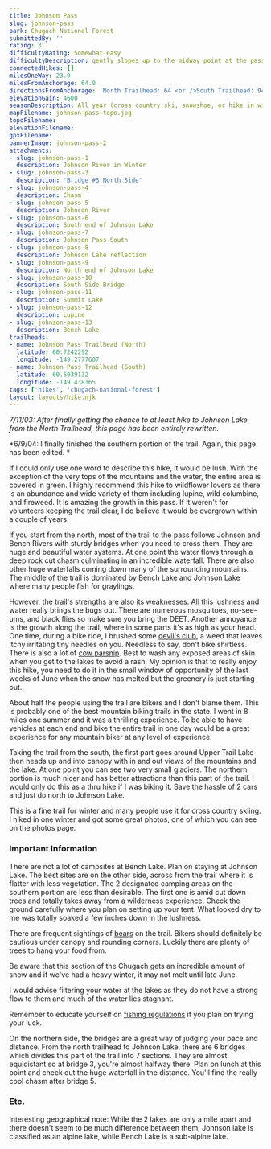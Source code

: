 ```yaml
---
title: Johnson Pass
slug: johnson-pass
park: Chugach National Forest
submittedBy: ''
rating: 3
difficultyRating: Somewhat easy
difficultyDescription: gently slopes up to the midway point at the pass, then down. The trail is relatively easy with short spurts of elevation.
connectedHikes: []
milesOneWay: 23.0
milesFromAnchorage: 64.0
directionsFromAnchorage: 'North Trailhead: 64 <br />South Trailhead: 94'
elevationGain: 4600
seasonDescription: All year (cross country ski, snowshoe, or hike in winter)
mapFilename: johnson-pass-topo.jpg
topoFilename: 
elevationFilename: 
gpxFilename: 
bannerImage: johnson-pass-2
attachments:
- slug: johnson-pass-1
  description: Johnson River in Winter
- slug: johnson-pass-3
  description: 'Bridge #3 North Side'
- slug: johnson-pass-4
  description: Chasm
- slug: johnson-pass-5
  description: Johnson River
- slug: johnson-pass-6
  description: South end of Johnson Lake
- slug: johnson-pass-7
  description: Johnson Pass South
- slug: johnson-pass-8
  description: Johnson Lake reflection
- slug: johnson-pass-9
  description: North end of Johnson Lake
- slug: johnson-pass-10
  description: South Side Bridge
- slug: johnson-pass-11
  description: Summit Lake
- slug: johnson-pass-12
  description: Lupine
- slug: johnson-pass-13
  description: Bench Lake
trailheads:
- name: Johnson Pass Trailhead (North)
  latitude: 60.7242292
  longitude: -149.2777607
- name: Johnson Pass Trailhead (South)
  latitude: 60.5039132
  longitude: -149.438165
tags: ['hikes', 'chugach-national-forest']
layout: layouts/hike.njk
---
```

*7/11/03: After finally getting the chance to at least hike to Johnson Lake from the North Trailhead, this page has been entirely rewritten.*

*6/9/04: I finally finished the southern portion of the trail. Again, this page has been edited. *

If I could only use one word to describe this hike, it would be lush. With the exception of the very tops of the mountains and the water, the entire area is covered in green. I highly recommend this hike to wildflower lovers as there is an abundance and wide variety of them including lupine, wild columbine, and fireweed. It is amazing the growth in this pass. If it weren't for volunteers keeping the trail clear, I do believe it would be overgrown within a couple of years. 

If you start from the north, most of the trail to the pass follows Johnson and Bench Rivers with sturdy bridges when you need to cross them. They are huge and beautiful water systems. At one point the water flows through a deep rock cut chasm culminating in an incredible waterfall. There are also other huge waterfalls coming down many of the surrounding mountains. The middle of the trail is dominated by Bench Lake and Johnson Lake where many people fish for graylings.

However, the trail's strengths are also its weaknesses. All this lushness and water really brings the bugs out. There are numerous mosquitoes, no-see-ums, and black flies so make sure you bring the DEET. Another annoyance is the growth along the trail, where in some parts it's as high as your head. One time, during a bike ride, I brushed some [devil's club](http://alaskahikesearch.com/education/#devils-club), a weed that leaves itchy irritating tiny needles on you. Needless to say, don't bike shirtless. There is also a lot of [cow parsnip](http://alaskahikesearch.com/education/#cow-parsnip). Best to wash any exposed areas of skin when you get to the lakes to avoid a rash. My opinion is that to really enjoy this hike, you need to do it in the small window of opportunity of the last weeks of June when the snow has melted but the greenery is just starting out..

About half the people using the trail are bikers and I don't blame them. This is probably one of the best mountain biking trails in the state. I went in 8 miles one summer and it was a thrilling experience. To be able to have vehicles at each end and bike the entire trail in one day would be a great experience for any mountain biker at any level of experience.

Taking the trail from the south, the first part goes around Upper Trail Lake then heads up and into canopy with in and out views of the mountains and the lake. At one point you can see two very small glaciers. The northern portion is much nicer and has better attractions than this part of the trail. I would only do this as a thru hike if I was biking it. Save the hassle of 2 cars and just do north to Johnson Lake.

This is a fine trail for winter and many people use it for cross country skiing. I hiked in one winter and got some great photos, one of which you can see on the photos page.

### Important Information

There are not a lot of campsites at Bench Lake. Plan on staying at Johnson Lake. The best sites are on the other side, across from the trail where it is flatter with less vegetation. The 2 designated camping areas on the southern portion are less than desirable. The first one is amid cut down trees and totally takes away from a wilderness experience. Check the ground carefully where you plan on setting up your tent. What looked dry to me was totally soaked a few inches down in the lushness.

There are frequent sightings of [bears](http://alaskahikesearch.com/education/#bears) on the trail. Bikers should definitely be cautious under canopy and rounding corners. Luckily there are plenty of trees to hang your food from.

Be aware that this section of the Chugach gets an incredible amount of snow and if we've had a heavy winter, it may not melt until late June. 

I would advise filtering your water at the lakes as they do not have a strong flow to them and much of the water lies stagnant.

Remember to educate yourself on [fishing regulations](http://alaskahikesearch.com/education/#fishing) if you plan on trying your luck.

On the northern side, the bridges are a great way of judging your pace and distance. From the north trailhead to Johnson Lake, there are 6 bridges which divides this part of the trail into 7 sections. They are almost equidistant so at bridge 3, you're almost halfway there. Plan on lunch at this point and check out the huge waterfall in the distance. You'll find the really cool chasm after bridge 5.

### Etc.

Interesting geographical note: While the 2 lakes are only a mile apart and there doesn't seem to be much difference between them, Johnson lake is classified as an alpine lake, while Bench Lake is a sub-alpine lake.